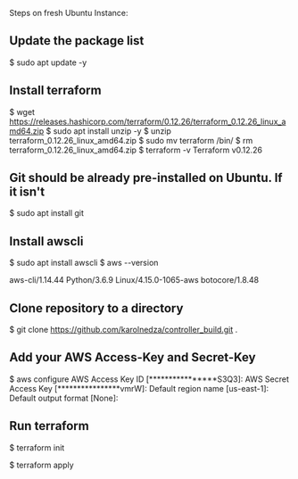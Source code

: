 Steps on fresh Ubuntu Instance:

## Update the package list

$ sudo apt update -y

## Install terraform

$ wget https://releases.hashicorp.com/terraform/0.12.26/terraform_0.12.26_linux_amd64.zip
$ sudo apt install unzip -y
$ unzip terraform_0.12.26_linux_amd64.zip
$ sudo mv terraform /bin/
$ rm terraform_0.12.26_linux_amd64.zip
$ terraform -v
Terraform v0.12.26

## Git should be already pre-installed on Ubuntu. If it isn't

$ sudo apt install git

## Install awscli

$ sudo apt install awscli
$ aws --version

aws-cli/1.14.44 Python/3.6.9 Linux/4.15.0-1065-aws botocore/1.8.48


## Clone repository to a directory

$ git clone https://github.com/karolnedza/controller_build.git .

## Add your AWS Access-Key and Secret-Key

$ aws configure
AWS Access Key ID [****************S3Q3]:
AWS Secret Access Key [****************vmrW]:
Default region name [us-east-1]:
Default output format [None]:

## Run terraform

$ terraform init

$ terraform apply
